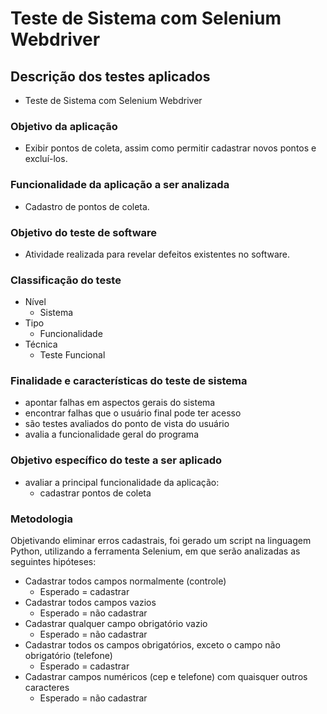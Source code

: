 # Teste de Sistema com Selenium Webdriver

## Descrição dos testes aplicados
* Teste de Sistema com Selenium Webdriver

### Objetivo da aplicação
* Exibir pontos de coleta, assim como permitir cadastrar novos pontos e excluí-los.

### Funcionalidade da aplicação a ser analizada
* Cadastro de pontos de coleta.

### Objetivo do teste de software
* Atividade realizada para revelar defeitos existentes no software.

### Classificação do teste
* Nível
  * Sistema
* Tipo
  * Funcionalidade
* Técnica
  * Teste Funcional

### Finalidade e características do teste de sistema
* apontar falhas em aspectos gerais do sistema
* encontrar falhas que o usuário final pode ter acesso
* são testes avaliados do ponto de vista do usuário
* avalia a funcionalidade geral do programa

### Objetivo específico do teste a ser aplicado
* avaliar a principal funcionalidade da aplicação: 
  * cadastrar pontos de coleta
### Metodologia
Objetivando eliminar erros cadastrais, foi gerado um script na linguagem Python, utilizando a ferramenta Selenium, em que serão analizadas as seguintes hipóteses:

* Cadastrar todos campos normalmente (controle)
  * Esperado = cadastrar
* Cadastrar todos campos vazios
  * Esperado = não cadastrar
* Cadastrar qualquer campo obrigatório vazio
  * Esperado = não cadastrar
* Cadastrar todos os campos obrigatórios, exceto o campo não obrigatório (telefone)
  * Esperado = cadastrar
* Cadastrar campos numéricos (cep e telefone) com quaisquer outros caracteres
  * Esperado = não cadastrar
